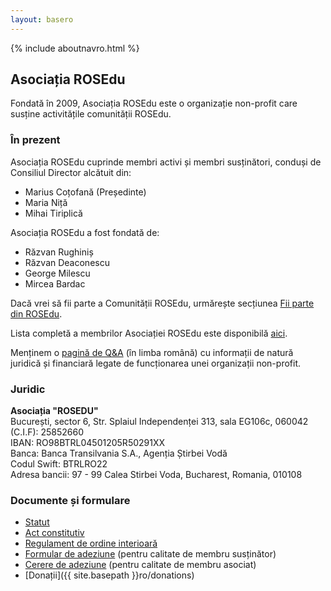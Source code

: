 ```yaml
---
layout: basero
---
```


{% include aboutnavro.html %}

## Asociația ROSEdu

Fondată în 2009, Asociația ROSEdu este o organizație non-profit care susține activitățile comunității ROSEdu.

### În prezent

Asociația ROSEdu cuprinde membri activi și membri susținători, conduși de Consiliul Director alcătuit din:

 * Marius Coțofană (Președinte)
 * Maria Niță
 * Mihai Tiriplică

Asociația ROSEdu a fost fondată de:

 * Răzvan Rughiniș
 * Răzvan Deaconescu
 * George Milescu
 * Mircea Bardac

Dacă vrei să fii parte a Comunității ROSEdu, urmărește secțiunea [Fii parte din ROSEdu][aboutus].

Lista completă a membrilor Asociației ROSEdu este disponibilă [aici][membri].

Menținem o [pagină de Q&A][qa] (în limba română) cu informații de natură juridică și financiară legate de funcționarea unei organizații non-profit.

[qa]: http://rosedu.github.com/legal-qa/qa.html
[aboutus]: {{site.basepath}}ro/joinus
[membri]: https://docs.google.com/spreadsheet/pub?key=0Ai6_as_hLrdodHp5dGczTlNlLUtHNUVMT3NJMFJBMmc&output=html

### Juridic

**Asociația "ROSEDU"** <br />
București, sector 6, Str. Splaiul Independenței 313, sala EG106c, 060042 <br />
(C.I.F): 25852660 <br />
IBAN: RO98BTRL04501205R50291XX <br />
Banca: Banca Transilvania S.A., Agenția Știrbei Vodă <br />
Codul Swift: BTRLRO22 <br />
Adresa bancii: 97 - 99 Calea Stirbei Voda, Bucharest, Romania, 010108 <br />

### Documente și formulare

 * [Statut](https://docs.google.com/document/d/1dNK9OBY0ilfq68GscWe9auYFkmJy5_w1N1qdciTw5b0/pub)
 * [Act constitutiv](https://docs.google.com/document/d/1hJtfJ08vcbXK06DYZMA_c4z82CWUpGAmCqzZ97qBykg/pub)
 * [Regulament de ordine interioară](https://docs.google.com/document/d/1xeFUTF28Ncb2E1doH3bhH-Terl2Wn-ap-eI9EB0kR70/pub)
 * [Formular de adeziune](https://docs.google.com/uc?export=download&id=0By6_as_hLrdobFBMRHF4WXBneDg) (pentru calitate de membru susținător)
 * [Cerere de adeziune](https://docs.google.com/uc?export=download&id=0By6_as_hLrdob0FwRFVpQmNnckE) (pentru calitate de membru asociat)
 * [Donații]({{ site.basepath }}ro/donations)
